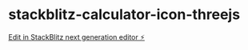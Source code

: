 # stackblitz-calculator-icon-threejs

[Edit in StackBlitz next generation editor ⚡️](https://stackblitz.com/~/github.com/dinhhieu2704/stackblitz-calculator-icon-threejs)
